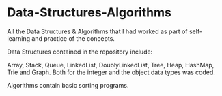 # Data-Structures-Algorithms
All the Data Structures &amp; Algorithms that I had worked as part of self-learning and practice of the concepts.

Data Structures contained in the repository include:

Array,
Stack,
Queue,
LinkedList,
DoublyLinkedList,
Tree,
Heap,
HashMap,
Trie and
Graph. 
Both for the integer and the object data types was coded.

Algorithms contain basic sorting programs.
